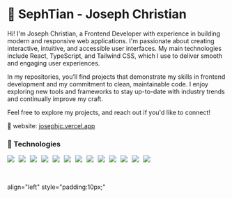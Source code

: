 # 👺 SephTian - Joseph Christian

Hi! I'm Joseph Christian, a Frontend Developer with experience in building modern and responsive web applications. I'm passionate about creating interactive, intuitive, and accessible user interfaces. My main technologies include React, TypeScript, and Tailwind CSS, which I use to deliver smooth and engaging user experiences.

In my repositories, you’ll find projects that demonstrate my skills in frontend development and my commitment to clean, maintainable code. I enjoy exploring new tools and frameworks to stay up-to-date with industry trends and continually improve my craft.

Feel free to explore my projects, and reach out if you'd like to connect!

🔗 website: <a href="https://josephjc.vercel.app">josephjc.vercel.app</a>

### 🧰 Technologies
<div style="display:flex;gap:10px">
  <img  src="https://skillicons.dev/icons?i=html"/>
  <img  src="https://skillicons.dev/icons?i=css"/>
  <img src="https://skillicons.dev/icons?i=bootstrap"/>
  <img  src="https://skillicons.dev/icons?i=tailwind"/>
  <img src="https://skillicons.dev/icons?i=js"/>
  <img src="https://skillicons.dev/icons?i=ts"/>
  <img src="https://skillicons.dev/icons?i=react"/>
  <img  src="https://skillicons.dev/icons?i=php"/>
  <img src="https://skillicons.dev/icons?i=laravel"/>
  <img src="https://skillicons.dev/icons?i=git"/>
  <img src="https://skillicons.dev/icons?i=redux"/>
  <img src="https://skillicons.dev/icons?i=postgres"/>
  <img  src="https://skillicons.dev/icons?i=mysql"/>
</div>
<br />
<br />

 align="left" style="padding:10px;"
